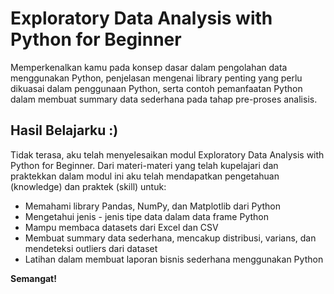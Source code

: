 # Exploratory Data Analysis with Python for Beginner

Memperkenalkan kamu pada konsep dasar dalam pengolahan data menggunakan Python, penjelasan mengenai library penting yang perlu dikuasai dalam penggunaan Python, serta contoh pemanfaatan Python dalam membuat summary data sederhana pada tahap pre-proses analisis. 




## Hasil Belajarku :)
Tidak terasa, aku telah menyelesaikan modul Exploratory Data Analysis with Python for Beginner. Dari materi-materi yang telah kupelajari dan praktekkan dalam modul ini aku telah mendapatkan pengetahuan (knowledge) dan praktek (skill) untuk:
- Memahami library Pandas, NumPy, dan Matplotlib dari Python
- Mengetahui jenis - jenis tipe data dalam data frame Python
- Mampu membaca datasets dari Excel dan CSV
- Membuat summary data sederhana, mencakup distribusi, varians, dan mendeteksi outliers dari dataset
- Latihan dalam membuat laporan bisnis sederhana menggunakan Python

**Semangat!**